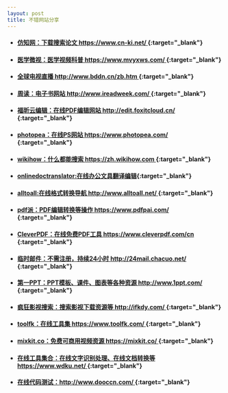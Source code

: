 ```yaml
---
layout: post
title: 不错网站分享
---
```


* #### [仿知网：下载搜索论文 https://www.cn-ki.net/ ](https://www.cn-ki.net/){:target="_blank"}
* #### [医学微视：医学视频科普 https://www.mvyxws.com/ ](https://www.mvyxws.com/){:target="_blank"}
* #### [全球电视直播 http://www.bddn.cn/zb.htm ](http://www.bddn.cn/zb.htm){:target="_blank"}
* #### [周读：电子书网站 http://www.ireadweek.com/ ](http://www.ireadweek.com/){:target="_blank"}
* #### [福昕云编辑：在线PDF编辑网站 http://edit.foxitcloud.cn/ ](http://edit.foxitcloud.cn/){:target="_blank"}
* #### [photopea：在线PS网站 https://www.photopea.com/ ](https://www.photopea.com/){:target="_blank"}
* #### [wikihow：什么都能搜索 https://zh.wikihow.com ](https://zh.wikihow.com){:target="_blank"}
* #### [onlinedoctranslator:在线办公文具翻译编辑](https://www.onlinedoctranslator.com/){:target="_blank"}
* #### [alltoall:在线格式转换导航 http://www.alltoall.net/ ](http://www.alltoall.net/){:target="_blank"}
* #### [pdf派：PDF编辑转换等操作 https://www.pdfpai.com/ ]( https://www.pdfpai.com/){:target="_blank"}
* #### [CleverPDF：在线免费PDF工具 https://www.cleverpdf.com/cn ](https://www.cleverpdf.com/cn){:target="_blank"}
* #### [临时邮件：不需注册，持续24小时 http://24mail.chacuo.net/ ](http://24mail.chacuo.net/){:target="_blank"}
* #### [第一PPT：PPT模板、课件、图表等各种资源 http://www.1ppt.com/ ](http://www.1ppt.com/){:target="_blank"}
* #### [疯狂影视搜索：搜索影视下载资源等 http://ifkdy.com/ ](http://ifkdy.com/){:target="_blank"}
* #### [toolfk：在线工具集 https://www.toolfk.com/ ](https://www.toolfk.com/){:target="_blank"}
* #### [mixkit.co：免费可商用视频资源 https://mixkit.co/ ](https://mixkit.co/){:target="_blank"}
* #### [在线工具集合：在线文字识别处理、在线文档转换等 https://www.wdku.net/ ](https://www.wdku.net/){:target="_blank"}
* #### [在线代码测试：http://www.dooccn.com/ ](http://www.dooccn.com/){:target="_blank"}


